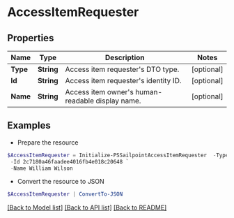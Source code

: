 # AccessItemRequester
## Properties

Name | Type | Description | Notes
------------ | ------------- | ------------- | -------------
**Type** | **String** | Access item requester&#39;s DTO type. | [optional] 
**Id** | **String** | Access item requester&#39;s identity ID. | [optional] 
**Name** | **String** | Access item owner&#39;s human-readable display name. | [optional] 

## Examples

- Prepare the resource
```powershell
$AccessItemRequester = Initialize-PSSailpointAccessItemRequester  -Type IDENTITY `
 -Id 2c7180a46faadee4016fb4e018c20648 `
 -Name William Wilson
```

- Convert the resource to JSON
```powershell
$AccessItemRequester | ConvertTo-JSON
```

[[Back to Model list]](../README.md#documentation-for-models) [[Back to API list]](../README.md#documentation-for-api-endpoints) [[Back to README]](../README.md)

